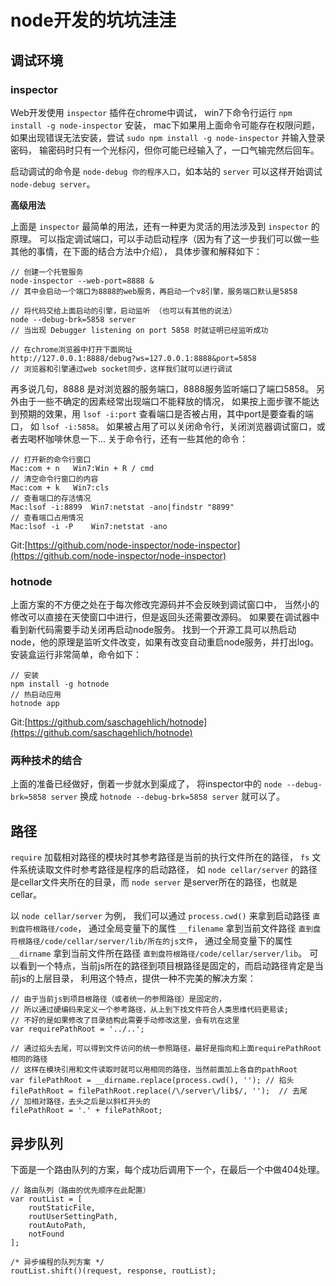 # node开发的坑坑洼洼

## 调试环境

### inspector

Web开发使用 `inspector` 插件在chrome中调试，
win7下命令行运行 `npm install -g node-inspector` 安装，
mac下如果用上面命令可能存在权限问题，如果出现错误无法安装，尝试 `sudo npm install -g node-inspector` 并输入登录密码，
输密码时只有一个光标闪，但你可能已经输入了，一口气输完然后回车。

启动调试的命令是 `node-debug 你的程序入口`，如本站的 `server` 可以这样开始调试 `node-debug server`。

**高级用法** 

上面是 `inspector` 最简单的用法，还有一种更为灵活的用法涉及到 `inspector` 的原理。
可以指定调试端口，可以手动启动程序（因为有了这一步我们可以做一些其他的事情，在下面的结合方法中介绍），
具体步骤和解释如下：

    // 创建一个托管服务
    node-inspector --web-port=8888 &   
    // 其中会启动一个端口为8888的web服务，再启动一个v8引擎，服务端口默认是5858
    
    // 将代码交给上面启动的引擎，启动监听 （也可以有其他的说法）
    node --debug-brk=5858 server
    // 当出现 Debugger listening on port 5858 时就证明已经监听成功
    
    // 在chrome浏览器中打开下面网址 
    http://127.0.0.1:8888/debug?ws=127.0.0.1:8888&port=5858
    // 浏览器和引擎通过web socket同步，这样我们就可以进行调试

再多说几句，8888 是对浏览器的服务端口，8888服务监听端口了端口5858。
另外由于一些不确定的因素经常出现端口不能释放的情况，
如果按上面步骤不能达到预期的效果，用 `lsof -i:port` 查看端口是否被占用，其中port是要查看的端口，
如  `lsof -i:5858`。
如果被占用了可以关闭命令行，关闭浏览器调试窗口，或者去喝杯咖啡休息一下...
关于命令行，还有一些其他的命令： 

    // 打开新的命令行窗口
    Mac:com + n   Win7:Win + R / cmd
    // 清空命令行窗口的内容
    Mac:com + k   Win7:cls
    // 查看端口的存活情况
    Mac:lsof -i:8899  Win7:netstat -ano|findstr "8899"
    // 查看端口占用情况
    Mac:lsof -i -P    Win7:netstat -ano

Git:[https://github.com/node-inspector/node-inspector](https://github.com/node-inspector/node-inspector)

### hotnode

上面方案的不方便之处在于每次修改完源码并不会反映到调试窗口中，
当然小的修改可以直接在天使窗口中进行，但是返回头还需要改源码。
如果要在调试器中看到新代码需要手动关闭再启动node服务。
找到一个开源工具可以热启动node，他的原理是监听文件改变，如果有改变自动重启node服务，并打出log。
安装盒运行非常简单，命令如下：

    // 安装
    npm install -g hotnode
    // 热启动应用
    hotnode app

Git:[https://github.com/saschagehlich/hotnode](https://github.com/saschagehlich/hotnode)

### 两种技术的结合

上面的准备已经做好，倒着一步就水到渠成了，
将inspector中的 `node --debug-brk=5858 server` 换成 `hotnode --debug-brk=5858 server` 就可以了。

## 路径

`require` 加载相对路径的模块时其参考路径是当前的执行文件所在的路径，
`fs` 文件系统读取文件时参考路径是程序的启动路径，
如 `node cellar/server` 的路径是cellar文件夹所在的目录，而 `node server` 是server所在的路径，也就是cellar。

以 `node cellar/server` 为例，
我们可以通过 `process.cwd()` 来拿到启动路径 `直到盘符根路径/code`，
通过全局变量下的属性 `__filename` 拿到当前文件路径 `直到盘符根路径/code/cellar/server/lib/所在的js文件`，
通过全局变量下的属性 `__dirname` 拿到当前文件所在路径  `直到盘符根路径/code/cellar/server/lib`。
可以看到一个特点，当前js所在的路径到项目根路径是固定的，而启动路径肯定是当前js的上层目录，
利用这个特点，提供一种不完美的解决方案：
    
    // 由于当前js到项目根路径（或者统一的参照路径）是固定的，
    // 所以通过硬编码来定义一个参考路径，从上到下找文件符合人类思维代码更易读;
    // 不好的是如果修改了目录结构此需要手动修改这里，会有坑在这里
    var requirePathRoot = '../..';
    
    // 通过掐头去尾，可以得到文件访问的统一参照路径，最好是指向和上面requirePathRoot相同的路径
    // 这样在模块引用和文件读取时就可以用相同的路径，当然前面加上各自的pathRoot
    var filePathRoot = __dirname.replace(process.cwd(), ''); // 掐头
    filePathRoot = filePathRoot.replace(/\/server\/lib$/, '');  // 去尾
    // 加相对路径，去头之后是以斜杠开头的
    filePathRoot = '.' + filePathRoot;
    
## 异步队列

下面是一个路由队列的方案，每个成功后调用下一个，在最后一个中做404处理。

    // 路由队列（路由的优先顺序在此配置）
    var routList = [
        routStaticFile,
        routUserSettingPath,
        routAutoPath,
        notFound
    ];

    /* 异步编程的队列方案 */
    routList.shift()(request, response, routList);
    
